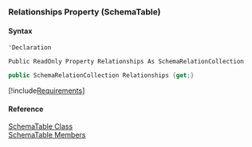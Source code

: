 ﻿### Relationships Property (SchemaTable)

#### Syntax

```vbnet
'Declaration

Public ReadOnly Property Relationships As SchemaRelationCollection
```

```csharp
public SchemaRelationCollection Relationships {get;}
```

[!include[Requirements](../partials/requirements.md)]

#### Reference

[SchemaTable Class](fcSDK~FChoice.Foundation.Clarify.Schema.SchemaTable.md)  
[SchemaTable Members](fcSDK~FChoice.Foundation.Clarify.Schema.SchemaTable_members.md)